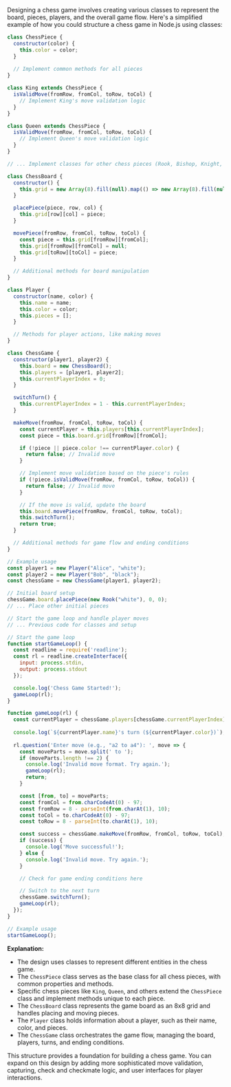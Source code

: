Designing a chess game involves creating various classes to represent the board, pieces, players, and the overall game flow. Here's a simplified example of how you could structure a chess game in Node.js using classes:

```javascript
class ChessPiece {
  constructor(color) {
    this.color = color;
  }
  
  // Implement common methods for all pieces
}

class King extends ChessPiece {
  isValidMove(fromRow, fromCol, toRow, toCol) {
    // Implement King's move validation logic
  }
}

class Queen extends ChessPiece {
  isValidMove(fromRow, fromCol, toRow, toCol) {
    // Implement Queen's move validation logic
  }
}

// ... Implement classes for other chess pieces (Rook, Bishop, Knight, Pawn)

class ChessBoard {
  constructor() {
    this.grid = new Array(8).fill(null).map(() => new Array(8).fill(null));
  }

  placePiece(piece, row, col) {
    this.grid[row][col] = piece;
  }

  movePiece(fromRow, fromCol, toRow, toCol) {
    const piece = this.grid[fromRow][fromCol];
    this.grid[fromRow][fromCol] = null;
    this.grid[toRow][toCol] = piece;
  }

  // Additional methods for board manipulation
}

class Player {
  constructor(name, color) {
    this.name = name;
    this.color = color;
    this.pieces = [];
  }

  // Methods for player actions, like making moves
}

class ChessGame {
  constructor(player1, player2) {
    this.board = new ChessBoard();
    this.players = [player1, player2];
    this.currentPlayerIndex = 0;
  }

  switchTurn() {
    this.currentPlayerIndex = 1 - this.currentPlayerIndex;
  }

  makeMove(fromRow, fromCol, toRow, toCol) {
    const currentPlayer = this.players[this.currentPlayerIndex];
    const piece = this.board.grid[fromRow][fromCol];

    if (!piece || piece.color !== currentPlayer.color) {
      return false; // Invalid move
    }

    // Implement move validation based on the piece's rules
    if (!piece.isValidMove(fromRow, fromCol, toRow, toCol)) {
      return false; // Invalid move
    }

    // If the move is valid, update the board
    this.board.movePiece(fromRow, fromCol, toRow, toCol);
    this.switchTurn();
    return true;
  }

  // Additional methods for game flow and ending conditions
}

// Example usage
const player1 = new Player("Alice", "white");
const player2 = new Player("Bob", "black");
const chessGame = new ChessGame(player1, player2);

// Initial board setup
chessGame.board.placePiece(new Rook("white"), 0, 0);
// ... Place other initial pieces

// Start the game loop and handle player moves
// ... Previous code for classes and setup

// Start the game loop
function startGameLoop() {
  const readline = require('readline');
  const rl = readline.createInterface({
    input: process.stdin,
    output: process.stdout
  });

  console.log('Chess Game Started!');
  gameLoop(rl);
}

function gameLoop(rl) {
  const currentPlayer = chessGame.players[chessGame.currentPlayerIndex];
  
  console.log(`${currentPlayer.name}'s turn (${currentPlayer.color})`);
  
  rl.question('Enter move (e.g., "a2 to a4"): ', move => {
    const moveParts = move.split(' to ');
    if (moveParts.length !== 2) {
      console.log('Invalid move format. Try again.');
      gameLoop(rl);
      return;
    }

    const [from, to] = moveParts;
    const fromCol = from.charCodeAt(0) - 97;
    const fromRow = 8 - parseInt(from.charAt(1), 10);
    const toCol = to.charCodeAt(0) - 97;
    const toRow = 8 - parseInt(to.charAt(1), 10);

    const success = chessGame.makeMove(fromRow, fromCol, toRow, toCol);
    if (success) {
      console.log('Move successful!');
    } else {
      console.log('Invalid move. Try again.');
    }

    // Check for game ending conditions here

    // Switch to the next turn
    chessGame.switchTurn();
    gameLoop(rl);
  });
}

// Example usage
startGameLoop();


```

**Explanation:**

- The design uses classes to represent different entities in the chess game.
- The `ChessPiece` class serves as the base class for all chess pieces, with common properties and methods.
- Specific chess pieces like `King`, `Queen`, and others extend the `ChessPiece` class and implement methods unique to each piece.
- The `ChessBoard` class represents the game board as an 8x8 grid and handles placing and moving pieces.
- The `Player` class holds information about a player, such as their name, color, and pieces.
- The `ChessGame` class orchestrates the game flow, managing the board, players, turns, and ending conditions.

This structure provides a foundation for building a chess game. You can expand on this design by adding more sophisticated move validation, capturing, check and checkmate logic, and user interfaces for player interactions.